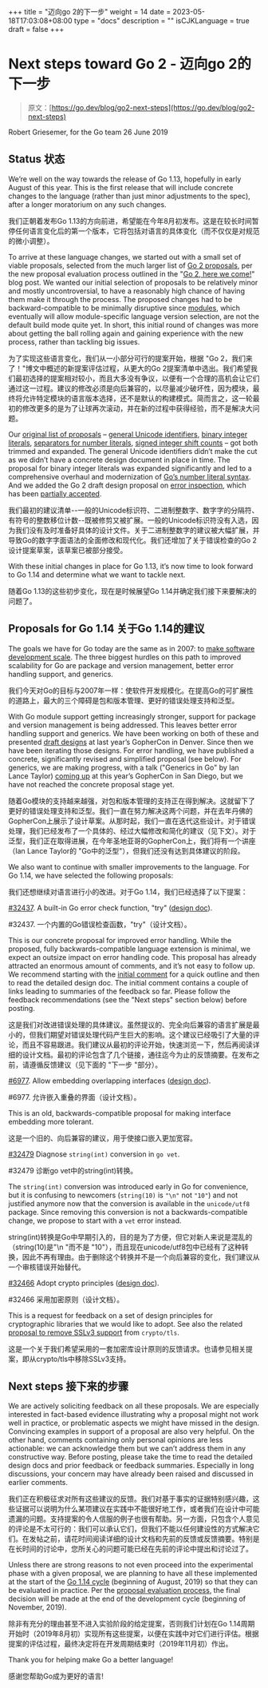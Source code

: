 +++
title = "迈向go 2的下一步"
weight = 14
date = 2023-05-18T17:03:08+08:00
type = "docs"
description = ""
isCJKLanguage = true
draft = false
+++

# Next steps toward Go 2 - 迈向go 2的下一步

> 原文：[https://go.dev/blog/go2-next-steps](https://go.dev/blog/go2-next-steps)

Robert Griesemer, for the Go team
26 June 2019

## Status 状态

We’re well on the way towards the release of Go 1.13, hopefully in early August of this year. This is the first release that will include concrete changes to the language (rather than just minor adjustments to the spec), after a longer moratorium on any such changes.

我们正朝着发布Go 1.13的方向前进，希望能在今年8月初发布。这是在较长时间暂停任何语言变化后的第一个版本，它将包括对语言的具体变化（而不仅仅是对规范的微小调整）。

To arrive at these language changes, we started out with a small set of viable proposals, selected from the much larger list of [Go 2 proposals](https://github.com/golang/go/issues?utf8=✓&q=is%3Aissue+is%3Aopen+label%3AGo2+label%3AProposal), per the new proposal evaluation process outlined in the "[Go 2, here we come!](https://blog.golang.org/go2-here-we-come)" blog post. We wanted our initial selection of proposals to be relatively minor and mostly uncontroversial, to have a reasonably high chance of having them make it through the process. The proposed changes had to be backward-compatible to be minimally disruptive since [modules](https://blog.golang.org/using-go-modules), which eventually will allow module-specific language version selection, are not the default build mode quite yet. In short, this initial round of changes was more about getting the ball rolling again and gaining experience with the new process, rather than tackling big issues.

为了实现这些语言变化，我们从一小部分可行的提案开始，根据 "Go 2，我们来了！"博文中概述的新提案评估过程，从更大的Go 2提案清单中选出。我们希望我们最初选择的提案相对较小，而且大多没有争议，以便有一个合理的高机会让它们通过这一过程。建议的修改必须是向后兼容的，以尽量减少破坏性，因为模块，最终将允许特定模块的语言版本选择，还不是默认的构建模式。简而言之，这一轮最初的修改更多的是为了让球再次滚动，并在新的过程中获得经验，而不是解决大问题。

Our [original list of proposals](https://blog.golang.org/go2-here-we-come) – [general Unicode identifiers](https://go.dev/issue/20706), [binary integer literals](https://go.dev/issue/19308), [separators for number literals](https://go.dev/issue/28493), [signed integer shift counts](https://go.dev/issue/19113) – got both trimmed and expanded. The general Unicode identifiers didn’t make the cut as we didn’t have a concrete design document in place in time. The proposal for binary integer literals was expanded significantly and led to a comprehensive overhaul and modernization of [Go’s number literal syntax](https://go.dev/design/19308-number-literals). And we added the Go 2 draft design proposal on [error inspection](https://go.dev/design/go2draft-error-inspection), which has been [partially accepted](https://go.dev/issue/29934#issuecomment-489682919).

我们最初的建议清单--一般的Unicode标识符、二进制整数字、数字字的分隔符、有符号的整数移位计数--既被修剪又被扩展。一般的Unicode标识符没有入选，因为我们没有及时准备好具体的设计文件。关于二进制整数字的建议被大幅扩展，并导致Go的数字字面语法的全面修改和现代化。我们还增加了关于错误检查的Go 2设计提案草案，该草案已被部分接受。

With these initial changes in place for Go 1.13, it’s now time to look forward to Go 1.14 and determine what we want to tackle next.

随着Go 1.13的这些初步变化，现在是时候展望Go 1.14并确定我们接下来要解决的问题了。

## Proposals for Go 1.14 关于Go 1.14的建议

The goals we have for Go today are the same as in 2007: to [make software development scale](https://blog.golang.org/toward-go2). The three biggest hurdles on this path to improved scalability for Go are package and version management, better error handling support, and generics.

我们今天对Go的目标与2007年一样：使软件开发规模化。在提高Go的可扩展性的道路上，最大的三个障碍是包和版本管理、更好的错误处理支持和泛型。

With Go module support getting increasingly stronger, support for package and version management is being addressed. This leaves better error handling support and generics. We have been working on both of these and presented [draft designs](https://go.dev/design/go2draft) at last year’s GopherCon in Denver. Since then we have been iterating those designs. For error handling, we have published a concrete, significantly revised and simplified proposal (see below). For generics, we are making progress, with a talk ("Generics in Go" by Ian Lance Taylor) [coming up](https://www.gophercon.com/agenda/session/49028) at this year’s GopherCon in San Diego, but we have not reached the concrete proposal stage yet.

随着Go模块的支持越来越强，对包和版本管理的支持正在得到解决。这就留下了更好的错误处理支持和泛型。我们一直在努力解决这两个问题，并在去年丹佛的GopherCon上展示了设计草案。从那时起，我们一直在迭代这些设计。对于错误处理，我们已经发布了一个具体的、经过大幅修改和简化的建议（见下文）。对于泛型，我们正在取得进展，在今年圣地亚哥的GopherCon上，我们将有一个讲座（Ian Lance Taylor的 "Go中的泛型"），但我们还没有达到具体建议的阶段。

We also want to continue with smaller improvements to the language. For Go 1.14, we have selected the following proposals:

我们还想继续对语言进行小的改进。对于Go 1.14，我们已经选择了以下提案：

[#32437](https://go.dev/issue/32437). A built-in Go error check function, "try" ([design doc](https://go.dev/design/32437-try-builtin)).

#32437. 一个内置的Go错误检查函数，"try"（设计文档）。

This is our concrete proposal for improved error handling. While the proposed, fully backwards-compatible language extension is minimal, we expect an outsize impact on error handling code. This proposal has already attracted an enormous amount of comments, and it’s not easy to follow up. We recommend starting with the [initial comment](https://go.dev/issue/32437#issue-452239211) for a quick outline and then to read the detailed design doc. The initial comment contains a couple of links leading to summaries of the feedback so far. Please follow the feedback recommendations (see the "Next steps" section below) before posting.

这是我们对改进错误处理的具体建议。虽然提议的、完全向后兼容的语言扩展是最小的，但我们期望对错误处理代码产生巨大的影响。这个建议已经吸引了大量的评论，而且不容易跟进。我们建议从最初的评论开始，快速浏览一下，然后再阅读详细的设计文档。最初的评论包含了几个链接，通往迄今为止的反馈摘要。在发布之前，请遵循反馈建议（见下面的 "下一步 "部分）。

[#6977](https://go.dev/issue/6977). Allow embedding overlapping interfaces ([design doc](https://go.dev/design/6977-overlapping-interfaces)).

#6977. 允许嵌入重叠的界面（设计文档）。

This is an old, backwards-compatible proposal for making interface embedding more tolerant.

这是一个旧的、向后兼容的建议，用于使接口嵌入更加宽容。

[#32479](https://go.dev/issue/32479) Diagnose `string(int)` conversion in `go vet`.

#32479 诊断go vet中的string(int)转换。

The `string(int)` conversion was introduced early in Go for convenience, but it is confusing to newcomers (`string(10)` is `"\n"` not `"10"`) and not justified anymore now that the conversion is available in the `unicode/utf8` package. Since removing this conversion is not a backwards-compatible change, we propose to start with a `vet` error instead.

string(int)转换是Go中早期引入的，目的是为了方便，但它对新人来说是混乱的（string(10)是"\n "而不是 "10"），而且现在unicode/utf8包中已经有了这种转换，因此不再有理由。由于删除这个转换并不是一个向后兼容的变化，我们建议从一个审核错误开始替代。

[#32466](https://go.dev/issue/32466) Adopt crypto principles ([design doc](https://go.dev/design/cryptography-principles)).

#32466 采用加密原则（设计文档）。

This is a request for feedback on a set of design principles for cryptographic libraries that we would like to adopt. See also the related [proposal to remove SSLv3 support](https://go.dev/issue/32716) from `crypto/tls`.

这是一个关于我们希望采用的一套加密库设计原则的反馈请求。也请参见相关提案，即从crypto/tls中移除SSLv3支持。

## Next steps 接下来的步骤

We are actively soliciting feedback on all these proposals. We are especially interested in fact-based evidence illustrating why a proposal might not work well in practice, or problematic aspects we might have missed in the design. Convincing examples in support of a proposal are also very helpful. On the other hand, comments containing only personal opinions are less actionable: we can acknowledge them but we can’t address them in any constructive way. Before posting, please take the time to read the detailed design docs and prior feedback or feedback summaries. Especially in long discussions, your concern may have already been raised and discussed in earlier comments.

我们正在积极征求对所有这些建议的反馈。我们对基于事实的证据特别感兴趣，这些证据可以说明为什么某项建议在实践中不能很好地工作，或者我们在设计中可能遗漏的问题。支持提案的令人信服的例子也很有帮助。另一方面，只包含个人意见的评论是不太可行的：我们可以承认它们，但我们不能以任何建设性的方式解决它们。在发帖之前，请花时间阅读详细的设计文档和先前的反馈或反馈摘要。特别是在长时间的讨论中，您所关心的问题可能已经在先前的评论中提出和讨论过了。

Unless there are strong reasons to not even proceed into the experimental phase with a given proposal, we are planning to have all these implemented at the start of the [Go 1.14 cycle](https://go.dev/wiki/Go-Release-Cycle) (beginning of August, 2019) so that they can be evaluated in practice. Per the [proposal evaluation process](https://blog.golang.org/go2-here-we-come), the final decision will be made at the end of the development cycle (beginning of November, 2019).

除非有充分的理由甚至不进入实验阶段的给定提案，否则我们计划在Go 1.14周期开始时（2019年8月初）实现所有这些提案，以便在实践中对它们进行评估。根据提案的评估过程，最终决定将在开发周期结束时（2019年11月初）作出。

Thank you for helping make Go a better language!

感谢您帮助Go成为更好的语言!
